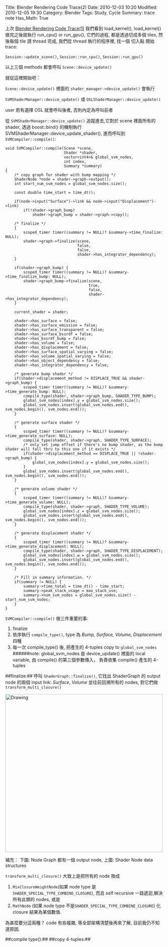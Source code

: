 Title: Blender Rendering Code Trace(2)
Date: 2010-12-03 10:20
Modified: 2010-12-05 19:30
Category: Blender
Tags: Study, Cycle
Summary: trace note
Has_Math: True

上次 [Blender Rendering Code Trace(1)](http://rd.coding-addict.com/blender-rendering-code-trace1.html) 我們看到 load_kernel(), load_kernel() 做完之後就執行 run_cpu() or run_gpu(), 它們的過程, 都是透過切成多個 tiles, 然後每個 tile 請 thread 完成, 我們從 thread 執行的程序裡, 找一個 切入點 開始 trace:
<!--More-->

`Session::update_scene()`,	 `Session::run_cpu()`, `Session::run_gpu()`

以上三個 methods 都會呼叫 `Scene::device_update()`

就從這裡開始吧：


`Scene::device_update()` 裡面的  `shader_manager->device_update()` 會執行

`SVMShaderManager::device_update()` 或
`OSLShaderManager::device_update()`

user 若有選擇 OSL 就會呼叫後者, 否則內定為呼叫前者

從 `SVMShaderManager::device_update()` 追蹤進去,它對於 scene 裡面所有的 shader, 透過 boost::bind()
的機制執行 SVMShaderManager::device_update_shader(), 進而呼叫到 `SVMCompiler::compile()`:

	void SVMCompiler::compile(Scene *scene,
	                          Shader *shader,
	                          vector<int4>& global_svm_nodes,
	                          int index,
	                          Summary *summary)
	{
		/* copy graph for shader with bump mapping */
		ShaderNode *node = shader->graph->output();
		int start_num_svm_nodes = global_svm_nodes.size();

		const double time_start = time_dt();

		if(node->input("Surface")->link && node->input("Displacement")->link)
			if(!shader->graph_bump)
				shader->graph_bump = shader->graph->copy();

		/* finalize */
		{
			scoped_timer timer((summary != NULL)? &summary->time_finalize: NULL);
			shader->graph->finalize(scene,
			                        false,
			                        false,
			                        shader->has_integrator_dependency);
		}

		if(shader->graph_bump) {
			scoped_timer timer((summary != NULL)? &summary->time_finalize_bump: NULL);
			shader->graph_bump->finalize(scene,
			                             true,
			                             false,
			                             shader->has_integrator_dependency);
		}

		current_shader = shader;

		shader->has_surface = false;
		shader->has_surface_emission = false;
		shader->has_surface_transparent = false;
		shader->has_surface_bssrdf = false;
		shader->has_bssrdf_bump = false;
		shader->has_volume = false;
		shader->has_displacement = false;
		shader->has_surface_spatial_varying = false;
		shader->has_volume_spatial_varying = false;
		shader->has_object_dependency = false;
		shader->has_integrator_dependency = false;

		/* generate bump shader */
		if(shader->displacement_method != DISPLACE_TRUE && shader->graph_bump) {
			scoped_timer timer((summary != NULL)? &summary->time_generate_bump: NULL);
			compile_type(shader, shader->graph_bump, SHADER_TYPE_BUMP);
			global_svm_nodes[index].y = global_svm_nodes.size();
			global_svm_nodes.insert(global_svm_nodes.end(), svm_nodes.begin(), svm_nodes.end());
		}

		/* generate surface shader */
		{
			scoped_timer timer((summary != NULL)? &summary->time_generate_surface: NULL);
			compile_type(shader, shader->graph, SHADER_TYPE_SURFACE);
			/* only set jump offset if there's no bump shader, as the bump shader will fall thru to this one if it exists */
			if(shader->displacement_method == DISPLACE_TRUE || !shader->graph_bump) {
				global_svm_nodes[index].y = global_svm_nodes.size();
			}
			global_svm_nodes.insert(global_svm_nodes.end(), svm_nodes.begin(), svm_nodes.end());
		}

		/* generate volume shader */
		{
			scoped_timer timer((summary != NULL)? &summary->time_generate_volume: NULL);
			compile_type(shader, shader->graph, SHADER_TYPE_VOLUME);
			global_svm_nodes[index].z = global_svm_nodes.size();
			global_svm_nodes.insert(global_svm_nodes.end(), svm_nodes.begin(), svm_nodes.end());
		}

		/* generate displacement shader */
		{
			scoped_timer timer((summary != NULL)? &summary->time_generate_displacement: NULL);
			compile_type(shader, shader->graph, SHADER_TYPE_DISPLACEMENT);
			global_svm_nodes[index].w = global_svm_nodes.size();
			global_svm_nodes.insert(global_svm_nodes.end(), svm_nodes.begin(), svm_nodes.end());
		}

		/* Fill in summary information. */
		if(summary != NULL) {
			summary->time_total = time_dt() - time_start;
			summary->peak_stack_usage = max_stack_use;
			summary->num_svm_nodes = global_svm_nodes.size() - start_num_svm_nodes;
		}
	}

`SVMCompiler::compile()` 做三件重要的事:

1. finalize
2. 依序執行 `compile_type()`, type 為 _Bump, Surface, Volume, Displacement_ 四種
3. 每一次 compile_type() 後, 把產生的 4-tuples copy to `global_svm_nodes`
######note: global_svm_nodes 是 device_update() 裡面的 local variable, 由 compile() 的第三個參數傳入， 負責收集 compile() 產生的 4-tuples

##finalize:##
呼叫 `ShaderGraph::finalize()`, 它找出 ShaderGraph 的 output node 的兩個 input link: _Surface_, _Volume_ 並往前回溯所有的 nodes, 對它們做 `transform_multi_closure()`



<img src="http://coding-addict.com/pictures/rd/shadernode data structure.png" alt="Drawing" style="width: 500px;"/>

補充： 下圖: Node Graph 都有一個 output node, 上圖: Shader Node data structures 

`transform_multi_closure()` 大致上是把所有的 node 換成

1. `MixClosureWeightNode`(如果 node type 是`SHADER_SPECIAL_TYPE_COMBINE_CLOSURE`), 而且 self recursive 一路遞迴,解決所有此類的 nodes, 或是
2. `MathNode` (如果 node type 不是`SHADER_SPECIAL_TYPE_COMBINE_CLOSURE`) 化 closure 結果為某個數值.

為甚麼要分這兩種？ code 有些複雜, 等全部架構清楚後再來了解, 目前我仍不知道原因.

##compile type():##
##copy 4-tuples:##
